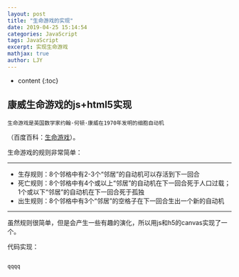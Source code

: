 ```yaml
---
layout: post
title: "生命游戏的实现"
date: 2019-04-25 15:14:54
categories: JavaScript
tags: JavaScript
excerpt: 实现生命游戏
mathjax: true
author: LJY
---
```


* content
{:toc}

## 康威生命游戏的js+html5实现

    生命游戏是英国数学家约翰·何顿·康威在1970年发明的细胞自动机
    
    
（百度百科：[生命游戏](https://baike.baidu.com/item/%E7%94%9F%E5%91%BD%E6%B8%B8%E6%88%8F/2926434?fr=aladdin)）。

生命游戏的规则非常简单：

---
* 生存规则：8个邻格中有2-3个“邻居”的自动机可以存活到下一回合
* 死亡规则：8个邻格中有4个或以上“邻居”的自动机在下一回合死于人口过载；1个或以下“邻居”的自动机在下一回合死于孤独
* 出生规则：8个邻格中有3个“邻居”的空格子在下一回合生出一个新的自动机
---
虽然规则很简单，但是会产生一些有趣的演化，所以用js和h5的canvas实现了一个。

代码实现：

```

qqqq





```
